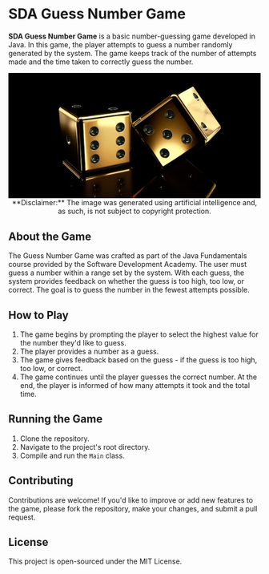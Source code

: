 # SDA Guess Number Game
**SDA Guess Number Game** is a basic number-guessing game developed in Java. In this game, the player attempts to guess a number randomly generated by the system. The game keeps track of the number of attempts made and the time taken to correctly guess the number.

<p align="center">
  <img src="src/project_desc/img/AI-generated-dice.png?raw=true" alt="AI Generated Dice" title="AI Generated Dice" align="center">
**Disclaimer:** The image was generated using artificial intelligence and, as such, is not subject to copyright protection.
</p>

## About the Game
The Guess Number Game was crafted as part of the Java Fundamentals course provided by the Software Development Academy. The user must guess a number within a range set by the system. With each guess, the system provides feedback on whether the guess is too high, too low, or correct. The goal is to guess the number in the fewest attempts possible.

## How to Play
1. The game begins by prompting the player to select the highest value for the number they'd like to guess.
2. The player provides a number as a guess.
3. The game gives feedback based on the guess - if the guess is too high, too low, or correct.
4. The game continues until the player guesses the correct number. At the end, the player is informed of how many attempts it took and the total time.

## Running the Game
1. Clone the repository.
2. Navigate to the project's root directory.
3. Compile and run the `Main` class.

## Contributing
Contributions are welcome! If you'd like to improve or add new features to the game, please fork the repository, make your changes, and submit a pull request.

## License
This project is open-sourced under the MIT License.
